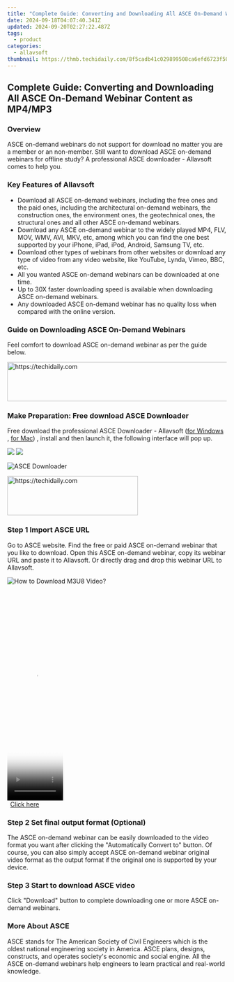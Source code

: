 ```yaml
---
title: "Complete Guide: Converting and Downloading All ASCE On-Demand Webinar Content as MP4/MP3"
date: 2024-09-18T04:07:40.341Z
updated: 2024-09-20T02:27:22.487Z
tags:
  - product
categories:
  - allavsoft
thumbnail: https://thmb.techidaily.com/8f5cadb41c029899508ca6efd6723f50f45c76c5999800100c8f4f1fd518b7be.jpg
---
```


## Complete Guide: Converting and Downloading All ASCE On-Demand Webinar Content as MP4/MP3

### Overview

ASCE on-demand webinars do not support for download no matter you are a member or an non-member. Still want to download ASCE on-demand webinars for offline study? A professional ASCE downloader - Allavsoft comes to help you.

### Key Features of Allavsoft

* Download all ASCE on-demand webinars, including the free ones and the paid ones, including the architectural on-demand webinars, the construction ones, the environment ones, the geotechnical ones, the structural ones and all other ASCE on-demand webinars.
* Download any ASCE on-demand webinar to the widely played MP4, FLV, MOV, WMV, AVI, MKV, etc, among which you can find the one best supported by your iPhone, iPad, iPod, Android, Samsung TV, etc.
* Download other types of webinars from other websites or download any type of video from any video website, like YouTube, Lynda, Vimeo, BBC, etc.
* All you wanted ASCE on-demand webinars can be downloaded at one time.
* Up to 30X faster downloading speed is available when downloading ASCE on-demand webinars.
* Any downloaded ASCE on-demand webinar has no quality loss when compared with the online version.

### Guide on Downloading ASCE On-Demand Webinars

Feel comfort to download ASCE on-demand webinar as per the guide below.

<!-- affiliate ads begin -->
<a href="https://appsumo.8odi.net/c/5597632/2037359/7443" target="_top" id="2037359">
  <img src="//a.impactradius-go.com/display-ad/7443-2037359" border="0" alt="https://techidaily.com" width="728" height="90"/>
</a>
<img height="0" width="0" src="https://appsumo.8odi.net/i/5597632/2037359/7443" style="position:absolute;visibility:hidden;" border="0" />
<!-- affiliate ads end -->

### Make Preparation: Free download ASCE Downloader

Free download the professional ASCE Downloader - Allavsoft ([for Windows](https://tools.techidaily.com/allavsoft/products/) , [for Mac](https://tools.techidaily.com/allavsoft/products/)) , install and then launch it, the following interface will pop up.

[![](https://www.allavsoft.com/how-to/../images/how-to/free-download-win.jpg)](https://tools.techidaily.com/allavsoft/products/) [![](https://www.allavsoft.com/how-to/../images/how-to/free-download-mac.jpg)](https://tools.techidaily.com/allavsoft/products/)

![ASCE Downloader](https://www.allavsoft.com/how-to/../images/allavsoft/screen-shot-600.jpg)

<!-- affiliate ads begin -->
<a href="https://wigfever.sjv.io/c/5597632/1995803/22899" target="_top" id="1995803">
  <img src="//a.impactradius-go.com/display-ad/22899-1995803" border="0" alt="https://techidaily.com" width="300" height="90"/>
</a>
<img height="0" width="0" src="https://wigfever.sjv.io/i/5597632/1995803/22899" style="position:absolute;visibility:hidden;" border="0" />
<!-- affiliate ads end -->

### Step 1 Import ASCE URL

Go to ASCE website. Find the free or paid ASCE on-demand webinar that you like to download. Open this ASCE on-demand webinar, copy its webinar URL and paste it to Allavsoft. Or directly drag and drop this webinar URL to Allavsoft.

![How to Download M3U8 Video?](https://www.allavsoft.com/how-to/../images/how-to/download-rtmp-video/download-rtmp-video.jpg)

<!-- affiliate ads begin -->
<span id="1975555">
					<video width="128" height="480" style="cursor:pointer"
           poster="//a.impactradius-go.com/display-clicktoplayimage/1975555.png"
           onclick="if(!this.playClicked){this.play();this.setAttribute('controls',true);this.playClicked=true;}">
	   <source src="//a.impactradius-go.com/display-ad/22993-1975555">
	   <img src="//a.impactradius-go.com/display-clicktoplayimage/1975555.png" style="border: none; height: 100%; width: 100%; object-fit: contain">
	</video>
	<div style="width:80px;text-align:center"><a href="javascript:window.open(decodeURIComponent('https%3A%2F%2Fhomestyler.sjv.io%2Fc%2F5597632%2F1975555%2F22993'), '_blank');void(0);">Click here</a></div>
</span>
<img height="0" width="0" src="https://imp.pxf.io/i/5597632/1975555/22993" style="position:absolute;visibility:hidden;" border="0" />
<!-- affiliate ads end -->

### Step 2 Set final output format (Optional)

The ASCE on-demand webinar can be easily downloaded to the video format you want after clicking the "Automatically Convert to" button. Of course, you can also simply accept ASCE on-demand webinar original video format as the output format if the original one is supported by your device.

### Step 3 Start to download ASCE video

Click "Download" button to complete downloading one or more ASCE on-demand webinars.

### More About ASCE

ASCE stands for The American Society of Civil Engineers which is the oldest national engineering society in America. ASCE plans, designs, constructs, and operates society's economic and social engine. All the ASCE on-demand webinars help engineers to learn practical and real-world knowledge.

<ins class="adsbygoogle"
     style="display:block"
     data-ad-format="autorelaxed"
     data-ad-client="ca-pub-7571918770474297"
     data-ad-slot="1223367746"></ins>

<ins class="adsbygoogle"
     style="display:block"
     data-ad-client="ca-pub-7571918770474297"
     data-ad-slot="8358498916"
     data-ad-format="auto"
     data-full-width-responsive="true"></ins>
